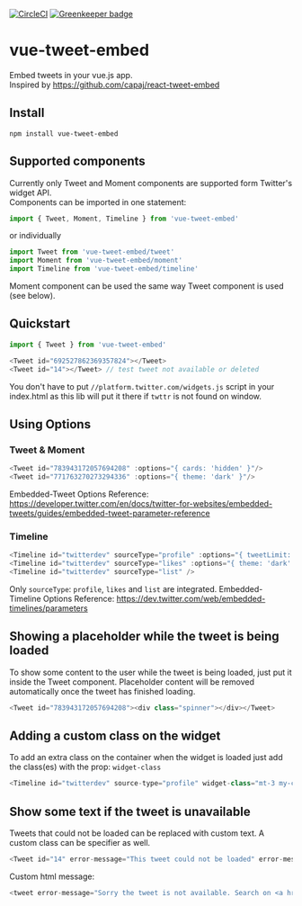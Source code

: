 [![CircleCI](https://circleci.com/gh/tonickkozlov/vue-tweet-embed.svg?style=svg)](https://circleci.com/gh/tonickkozlov/vue-tweet-embed) [![Greenkeeper badge](https://badges.greenkeeper.io/tonickkozlov/vue-tweet-embed.svg)](https://greenkeeper.io/)

# vue-tweet-embed

Embed tweets in your vue.js app.  
Inspired by https://github.com/capaj/react-tweet-embed

## Install
```
npm install vue-tweet-embed
```

## Supported components
Currently only Tweet and Moment components are supported form Twitter's widget API.  
Components can be imported in one statement:
```javascript
import { Tweet, Moment, Timeline } from 'vue-tweet-embed'
```
or individually
```javascript
import Tweet from 'vue-tweet-embed/tweet'
import Moment from 'vue-tweet-embed/moment'
import Timeline from 'vue-tweet-embed/timeline'
```

Moment component can be used the same way Tweet component is used (see below).
## Quickstart

```javascript
import { Tweet } from 'vue-tweet-embed'

<Tweet id="692527862369357824"></Tweet>
<Tweet id="14"></Tweet>	// test tweet not available or deleted
```

You don't have to put `//platform.twitter.com/widgets.js` script in your index.html as this lib will
put it there if `twttr` is not found on window.  


## Using Options


### Tweet & Moment

```javascript
<Tweet id="783943172057694208" :options="{ cards: 'hidden' }"/>
<Tweet id="771763270273294336" :options="{ theme: 'dark' }"/>
```

Embedded-Tweet Options Reference:
https://developer.twitter.com/en/docs/twitter-for-websites/embedded-tweets/guides/embedded-tweet-parameter-reference

### Timeline

```javascript
<Timeline id="twitterdev" sourceType="profile" :options="{ tweetLimit: '3' }"/>
<Timeline id="twitterdev" sourceType="likes" :options="{ theme: 'dark' }"/>
<Timeline id="twitterdev" sourceType="list" />
```

Only `sourceType`: `profile`, `likes` and `list` are integrated. Embedded-Timeline Options Reference:
https://dev.twitter.com/web/embedded-timelines/parameters


## Showing a placeholder while the tweet is being loaded

To show some content to the user while the tweet is being loaded, just put it inside the Tweet
component. Placeholder content will be removed automatically once the tweet has finished loading.

```javascript
<Tweet id="783943172057694208"><div class="spinner"></div></Tweet>
```

## Adding a custom class on the widget

To add an extra class on the container when the widget is loaded just add the class(es) with the prop: `widget-class`

```javascript
<Timeline id="twitterdev" source-type="profile" widget-class="mt-3 my-custom-class"/></Timeline>
```

## Show some text if the tweet is unavailable

Tweets that could not be loaded can be replaced with custom text.
A custom class can be specifier as well.
```javascript
<Tweet id="14" error-message="This tweet could not be loaded" error-message-class="tweet--not-found"/>
```
Custom html message:
```javascript
<tweet error-message="Sorry the tweet is not available. Search on <a href='https://twitter.com'>twitter</a>"></tweet>
```
